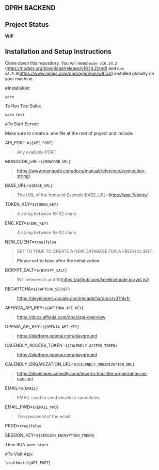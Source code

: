 ## DPRH BACKEND

## Project Status

**WIP**

## Installation and Setup Instructions

Clone down this repository. You will need `node v16.14.2` (https://nodejs.org/download/release/v16.14.2/and) and `npm v8.5.0`(https://www.npmjs.com/package/npm/v/8.5.0) installed globally on your machine.

#Installation:

`yarn`

To Run Test Suite:

`yarn test`

#To Start Server:

Make sure to create a .env file at the root of project and include:

API_PORT =`${API_PORT}`

> Any available PORT

MONGODB_URL=`${MONGODB_URL}`

> https://www.mongodb.com/docs/manual/reference/connection-string/

BASE_URL=`${BASE_URL}`

> The URL of the frontend
> Exemple:BASE_URL=https://app.Talenty/

TOKEN_KEY=`${TOKEN_KEY}`

> A string between 16-32 chars

ENC_KEY=`${ENC_KEY}`

> A string between 16-32 chars

NEW_CLIENT=`true|fslse`

> SET TO TRUE TO CREATE A NEW DATABASE FOR A FRESH CLIENT.
>
> **Please set to false after the initialization**

BCRYPT_SALT=`${BCRYPT_SALT}`

> INT between 5 and 10(https://github.com/kelektiv/node.bcrypt.js/)

RECAPTCHA=`${CAPTCHA_SECRET}`

> https://developers.google.com/recaptcha/docs/v3?hl=fr

AFFINDA_API_KEY=`${AFFINDA_API_KEY}`

> https://docs.affinda.com/docs/api-overview

OPENIA_API_KEY=`${OPENIA_API_KEY}`

> https://platform.openai.com/playground

CALENDLY_ACCESS_TOKEN=`${CALENDLY_ACCESS_TOKEN}`

> https://platform.openai.com/playground

CALENDLY_ORGANIZATION_URL=`${CALENDLY_ORGANIZATION_URL}`

> https://developer.calendly.com/how-to-find-the-organization-or-user-uri

EMAIL=`${EMAIL}`

> EMAIL used to send emails to candidates

EMAIL_PWD=`${EMAIL_PWD}`

> The password of the email

PROD=`true|false`

SESSION_KEY=`${SESSION_ENCRYPTION_TOKEN}`

Then RUN `yarn start`

#To Visit App:

`localhost:${API_PORT}`
